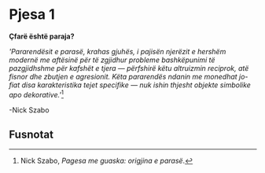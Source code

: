 # Pjesa 1

**Çfarë është paraja?**

*'Pararendësit e parasë, krahas gjuhës, i pajisën njerëzit e hershëm modernë me aftësinë për të zgjidhur probleme bashkëpunimi të pazgjidhshme për kafshët e tjera — përfshirë këtu altruizmin reciprok, atë fisnor dhe zbutjen e agresionit. Këta pararendës ndanin me monedhat jo-fiat disa karakteristika tejet specifike — nuk ishin thjesht objekte simbolike apo dekorative.'*[^7]

-Nick Szabo

## Fusnotat



[^7]: Nick Szabo, *Pagesa me guaska: origjina e parasë*.